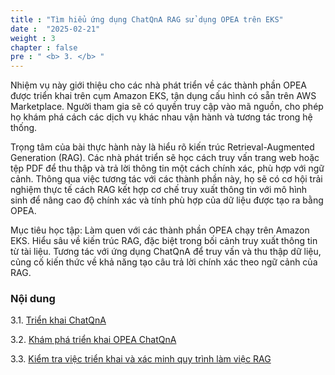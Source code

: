 ```yaml
---
title : "Tìm hiểu ứng dụng ChatQnA RAG sử dụng OPEA trên EKS"
date :  "2025-02-21" 
weight : 3 
chapter : false
pre : " <b> 3. </b> "
---
```


Nhiệm vụ này giới thiệu cho các nhà phát triển về các thành phần OPEA được triển khai trên cụm Amazon EKS, tận dụng cấu hình có sẵn trên AWS Marketplace. Người tham gia sẽ có quyền truy cập vào mã nguồn, cho phép họ khám phá cách các dịch vụ khác nhau vận hành và tương tác trong hệ thống.

Trọng tâm của bài thực hành này là hiểu rõ kiến trúc Retrieval-Augmented Generation (RAG). Các nhà phát triển sẽ học cách truy vấn trang web hoặc tệp PDF để thu thập và trả lời thông tin một cách chính xác, phù hợp với ngữ cảnh. Thông qua việc tương tác với các thành phần này, họ sẽ có cơ hội trải nghiệm thực tế cách RAG kết hợp cơ chế truy xuất thông tin với mô hình sinh để nâng cao độ chính xác và tính phù hợp của dữ liệu được tạo ra bằng OPEA.

Mục tiêu học tập:
Làm quen với các thành phần OPEA chạy trên Amazon EKS.
Hiểu sâu về kiến trúc RAG, đặc biệt trong bối cảnh truy xuất thông tin từ tài liệu.
Tương tác với ứng dụng ChatQnA để truy vấn và thu thập dữ liệu, củng cố kiến thức về khả năng tạo câu trả lời chính xác theo ngữ cảnh của RAG.

### Nội dung

3.1. [Triển khai ChatQnA](./3.1-Deploy%20ChatQnA/)

3.2. [Khám phá triển khai OPEA ChatQnA](3.2-private-instance/)

3.3. [Kiểm tra việc triển khai và xác minh quy trình làm việc RAG](./3.3-Private-instance%20copy/)
